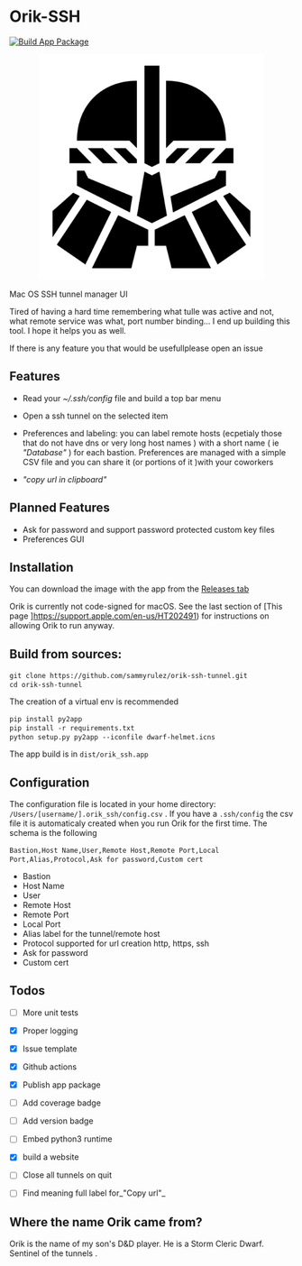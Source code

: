 # Orik-SSH

[![Build App Package](https://github.com/sammyrulez/orik-ssh-tunnel/workflows/Build%20App%20Package/badge.svg)](https://github.com/sammyrulez/orik-ssh-tunnel/releases/download/v0.5.1/OrikSSH.dmg)

<p align="center">
  <img src="https://github.com/sammyrulez/orik-ssh-tunnel/raw/main/dwarf-helmet.png" width="400">
  </p>

Mac OS SSH tunnel manager UI

Tired of having a hard time remembering what tulle was active and not, what remote service was what, port number binding... I end up building this tool. I hope it helps you as well.

If there is any feature you that would be usefullplease open an issue


## Features

* Read your _~/.ssh/config_ file and build a top bar menu

* Open a ssh tunnel on the selected item
* Preferences and labeling: you can label remote hosts (ecpetialy those that do not have dns or very long host names ) with a short name ( ie _"Database"_ ) for each bastion. Preferences are managed with a simple CSV file and you can share it (or portions of it )with your coworkers 
* _"copy url in clipboard"_



## Planned Features


* Ask for password and support password protected custom key files
* Preferences GUI


## Installation

You can download the image with the app from the [Releases tab](https://github.com/sammyrulez/orik-ssh-tunnel/releases/download/v0.5.1/OrikSSH.dmg)

Orik is currently not code-signed for macOS. See the last section of [This page ]https://support.apple.com/en-us/HT202491) for instructions on allowing Orik to run anyway.


## Build from sources:

```
git clone https://github.com/sammyrulez/orik-ssh-tunnel.git
cd orik-ssh-tunnel
```

The creation of a virtual env is recommended

```
pip install py2app
pip install -r requirements.txt
python setup.py py2app --iconfile dwarf-helmet.icns
```

The app build is in `dist/orik_ssh.app`

## Configuration

The configuration file is located in your home directory: `/Users/[username/].orik_ssh/config.csv` . If you have a `.ssh/config` the  csv file  it is automaticaly created when you run Orik for the first time. The schema is the following

```
Bastion,Host Name,User,Remote Host,Remote Port,Local Port,Alias,Protocol,Ask for password,Custom cert
```

* Bastion
* Host Name
* User
* Remote Host
* Remote Port
* Local Port
* Alias label for the tunnel/remote host
* Protocol supported for url creation http, https, ssh
* Ask for password
* Custom cert



## Todos

- [ ] More unit tests
- [x] Proper logging
- [x] Issue template
- [x] Github actions
- [x] Publish app package
- [ ] Add  coverage badge
- [ ] Add  version badge
- [ ] Embed python3 runtime
- [x] build a website
- [ ] Close all tunnels on quit
- [ ] Find meaning full label for_"Copy url"_



## Where the name Orik came from?

Orik is the name of my son's D&D player. He is a Storm Cleric Dwarf. Sentinel of the tunnels  .





